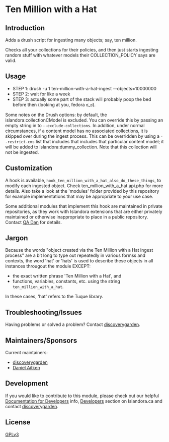 # Ten Million with a Hat

## Introduction

Adds a drush script for ingesting many objects; say, ten million.

Checks all your collections for their policies, and then just starts ingesting
random stuff with whatever models their COLLECTION_POLICY says are valid.

## Usage

- STEP 1: drush -u 1 ten-million-with-a-hat-ingest --objects=10000000
- STEP 2: wait for like a week
- STEP 3: actually some part of the stack will probably poop the bed before then (looking at you, fedora ಠ_ಠ).

Some notes on the Drush options: by default, the islandora:collectionCModel is excluded. You can override this by passing an empty string in to `--exclude-collections`. In addition, under normal circumstances, if a content model has no associated collections, it is skipped over during the ingest process. This can be overridden by using a `--restrict-cms` list that includes that includes that particular content model; it will be added to islandora:dummy_collection. Note that this collection will not be ingested.

## Customization

A hook is available, `hook_ten_million_with_a_hat_also_do_these_things`, to modify each ingested object. Check ten_million_with_a_hat.api.php for more details. Also take a look at the 'modules' folder provided by this repository for example implementations that may be appropriate to your use case.

Some additional modules that implement this hook are maintained in private repositories, as they work with Islandora extensions that are either privately maintained or otherwise inappropriate to place in a public repository. Contact [QA Dan](daitken@discoverygarden.ca) for details.

## Jargon

Because the words "object created via the Ten Million with a Hat ingest process" are a bit long to type out repeatedly in various formss and contexts, the word 'hat' or 'hats' is used to describe these objects in all instances througout the module EXCEPT:

- the exact written phrase 'Ten Million with a Hat', and
- functions, variables, constants, etc. using the string `ten_million_with_a_hat`.

In these cases, 'hat' refers to the Tuque library.

## Troubleshooting/Issues

Having problems or solved a problem? Contact [discoverygarden](http://support.discoverygarden.ca).

## Maintainers/Sponsors

Current maintainers:

* [discoverygarden](http://www.discoverygarden.ca)
* [Daniel Aitken](daitken@discoverygarden.ca)

## Development

If you would like to contribute to this module, please check out our helpful
[Documentation for Developers](https://github.com/Islandora/islandora/wiki#wiki-documentation-for-developers)
info, [Developers](http://islandora.ca/developers) section on Islandora.ca and
contact [discoverygarden](http://support.discoverygarden.ca).

## License

[GPLv3](http://www.gnu.org/licenses/gpl-3.0.txt)
